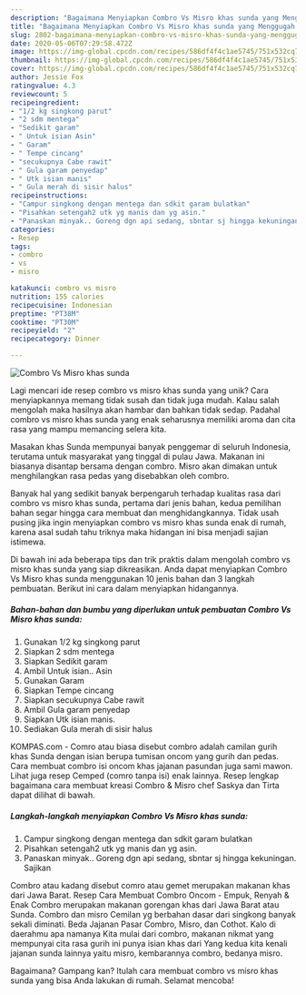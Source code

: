 ```yaml
---
description: "Bagaimana Menyiapkan Combro Vs Misro khas sunda yang Menggugah Selera"
title: "Bagaimana Menyiapkan Combro Vs Misro khas sunda yang Menggugah Selera"
slug: 2802-bagaimana-menyiapkan-combro-vs-misro-khas-sunda-yang-menggugah-selera
date: 2020-05-06T07:29:58.472Z
image: https://img-global.cpcdn.com/recipes/586df4f4c1ae5745/751x532cq70/combro-vs-misro-khas-sunda-foto-resep-utama.jpg
thumbnail: https://img-global.cpcdn.com/recipes/586df4f4c1ae5745/751x532cq70/combro-vs-misro-khas-sunda-foto-resep-utama.jpg
cover: https://img-global.cpcdn.com/recipes/586df4f4c1ae5745/751x532cq70/combro-vs-misro-khas-sunda-foto-resep-utama.jpg
author: Jessie Fox
ratingvalue: 4.3
reviewcount: 5
recipeingredient:
- "1/2 kg singkong parut"
- "2 sdm mentega"
- "Sedikit garam"
- " Untuk isian Asin"
- " Garam"
- " Tempe cincang"
- "secukupnya Cabe rawit"
- " Gula garam penyedap"
- " Utk isian manis"
- " Gula merah di sisir halus"
recipeinstructions:
- "Campur singkong dengan mentega dan sdkit garam bulatkan"
- "Pisahkan setengah2 utk yg manis dan yg asin."
- "Panaskan minyak.. Goreng dgn api sedang, sbntar sj hingga kekuningan. Sajikan"
categories:
- Resep
tags:
- combro
- vs
- misro

katakunci: combro vs misro 
nutrition: 155 calories
recipecuisine: Indonesian
preptime: "PT38M"
cooktime: "PT30M"
recipeyield: "2"
recipecategory: Dinner

---
```



![Combro Vs Misro khas sunda](https://img-global.cpcdn.com/recipes/586df4f4c1ae5745/751x532cq70/combro-vs-misro-khas-sunda-foto-resep-utama.jpg)

Lagi mencari ide resep combro vs misro khas sunda yang unik? Cara menyiapkannya memang tidak susah dan tidak juga mudah. Kalau salah mengolah maka hasilnya akan hambar dan bahkan tidak sedap. Padahal combro vs misro khas sunda yang enak seharusnya memiliki aroma dan cita rasa yang mampu memancing selera kita.

Masakan khas Sunda mempunyai banyak penggemar di seluruh Indonesia, terutama untuk masyarakat yang tinggal di pulau Jawa. Makanan ini biasanya disantap bersama dengan combro. Misro akan dimakan untuk menghilangkan rasa pedas yang disebabkan oleh combro.

Banyak hal yang sedikit banyak berpengaruh terhadap kualitas rasa dari combro vs misro khas sunda, pertama dari jenis bahan, kedua pemilihan bahan segar hingga cara membuat dan menghidangkannya. Tidak usah pusing jika ingin menyiapkan combro vs misro khas sunda enak di rumah, karena asal sudah tahu triknya maka hidangan ini bisa menjadi sajian istimewa.


Di bawah ini ada beberapa tips dan trik praktis dalam mengolah combro vs misro khas sunda yang siap dikreasikan. Anda dapat menyiapkan Combro Vs Misro khas sunda menggunakan 10 jenis bahan dan 3 langkah pembuatan. Berikut ini cara dalam menyiapkan hidangannya.

<!--inarticleads1-->

##### Bahan-bahan dan bumbu yang diperlukan untuk pembuatan Combro Vs Misro khas sunda:

1. Gunakan 1/2 kg singkong parut
1. Siapkan 2 sdm mentega
1. Siapkan Sedikit garam
1. Ambil  Untuk isian.. Asin
1. Gunakan  Garam
1. Siapkan  Tempe cincang
1. Siapkan secukupnya Cabe rawit
1. Ambil  Gula garam penyedap
1. Siapkan  Utk isian manis.
1. Sediakan  Gula merah di sisir halus


KOMPAS.com - Comro atau biasa disebut combro adalah camilan gurih khas Sunda dengan isian berupa tumisan oncom yang gurih dan pedas. Cara membuat combro isi oncom khas jajanan pasundan juga sami mawon. Lihat juga resep Cemped (comro tanpa isi) enak lainnya. Resep lengkap bagaimana cara membuat kreasi Combro &amp; Misro chef Saskya dan Tirta dapat dilihat di bawah. 

<!--inarticleads2-->

##### Langkah-langkah menyiapkan Combro Vs Misro khas sunda:

1. Campur singkong dengan mentega dan sdkit garam bulatkan
1. Pisahkan setengah2 utk yg manis dan yg asin.
1. Panaskan minyak.. Goreng dgn api sedang, sbntar sj hingga kekuningan. Sajikan


Combro atau kadang disebut comro atau gemet merupakan makanan khas dari Jawa Barat. Resep Cara Membuat Combro Oncom - Empuk, Renyah &amp; Enak Combro merupakan makanan gorengan khas dari Jawa Barat atau Sunda. Combro dan misro Cemilan yg berbahan dasar dari singkong banyak sekali diminati. Beda Jajanan Pasar Combro, Misro, dan Cothot. Kalo di daerahmu apa namanya Kita mulai dari combro, makanan nikmat yang mempunyai cita rasa gurih ini punya isian khas dari Yang kedua kita kenali jajanan sunda lainnya yaitu misro, kembarannya combro, bedanya misro. 

Bagaimana? Gampang kan? Itulah cara membuat combro vs misro khas sunda yang bisa Anda lakukan di rumah. Selamat mencoba!
